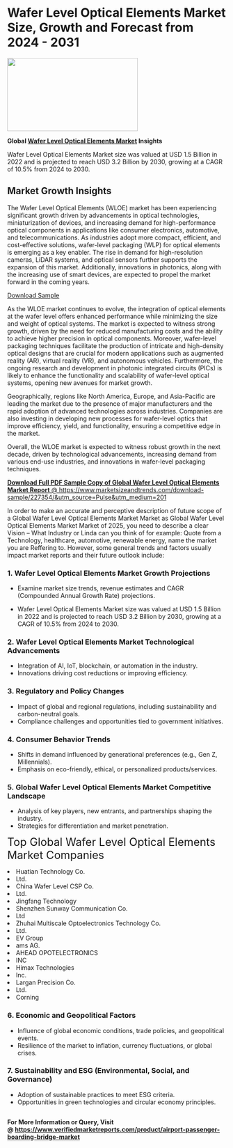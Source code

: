 <H1>Wafer Level Optical Elements Market Size, Growth and Forecast from 2024 - 2031</H1><img class="aligncenter size-medium wp-image-584254" src="https://thirdeyenews.in/wp-content/uploads/2024/09/Global-Market-Research-300x168.jpeg" alt="" width="300" height="168" /><p><strong>Global&nbsp;<a href="https://www.marketsizeandtrends.com/download-sample/227354/&amp;utm_source=Pulse&amp;utm_medium=201">Wafer Level Optical Elements Market</a> Insights</strong></p><p>Wafer Level Optical Elements Market size was valued at USD 1.5 Billion in 2022 and is projected to reach USD 3.2 Billion by 2030, growing at a CAGR of 10.5% from 2024 to 2030.</p><p><h2>Market Growth Insights</h2> <p>The Wafer Level Optical Elements (WLOE) market has been experiencing significant growth driven by advancements in optical technologies, miniaturization of devices, and increasing demand for high-performance optical components in applications like consumer electronics, automotive, and telecommunications. As industries adopt more compact, efficient, and cost-effective solutions, wafer-level packaging (WLP) for optical elements is emerging as a key enabler. The rise in demand for high-resolution cameras, LiDAR systems, and optical sensors further supports the expansion of this market. Additionally, innovations in photonics, along with the increasing use of smart devices, are expected to propel the market forward in the coming years.</p> <p><a href="download-link-here">Download Sample</a></p> <p>As the WLOE market continues to evolve, the integration of optical elements at the wafer level offers enhanced performance while minimizing the size and weight of optical systems. The market is expected to witness strong growth, driven by the need for reduced manufacturing costs and the ability to achieve higher precision in optical components. Moreover, wafer-level packaging techniques facilitate the production of intricate and high-density optical designs that are crucial for modern applications such as augmented reality (AR), virtual reality (VR), and autonomous vehicles. Furthermore, the ongoing research and development in photonic integrated circuits (PICs) is likely to enhance the functionality and scalability of wafer-level optical systems, opening new avenues for market growth.</p> <p>Geographically, regions like North America, Europe, and Asia-Pacific are leading the market due to the presence of major manufacturers and the rapid adoption of advanced technologies across industries. Companies are also investing in developing new processes for wafer-level optics that improve efficiency, yield, and functionality, ensuring a competitive edge in the market.</p> <p>Overall, the WLOE market is expected to witness robust growth in the next decade, driven by technological advancements, increasing demand from various end-use industries, and innovations in wafer-level packaging techniques.</p> <p><a href="download-link-here"></p><p><span class=""><strong>Download Full PDF Sample Copy of Global Wafer Level Optical Elements Market Report</strong> @ <a href="https://www.marketsizeandtrends.com/download-sample/227354/&amp;utm_source=Pulse&amp;utm_medium=201" target="_blank">https://www.marketsizeandtrends.com/download-sample/227354/&amp;utm_source=Pulse&amp;utm_medium=201</a></span></p><p>In order to make an accurate and perceptive description of future scope of a Global&nbsp;Wafer Level Optical Elements Market Market as Global&nbsp;Wafer Level Optical Elements Market Market of 2025, you need to describe a clear Vision &ndash; What Industry or Linda can you think of for example: Quote from a Technology, healthcare, automotive, renewable energy, name the market you are Reffering to. However, some general trends and factors usually impact market reports and their future outlook include:</p><h3>1.&nbsp;<strong>Wafer Level Optical Elements Market Growth Projections</strong></h3><ul><li>Examine market size trends, revenue estimates and CAGR (Compounded Annual Growth Rate) projections.</li><li><p>Wafer Level Optical Elements Market size was valued at USD 1.5 Billion in 2022 and is projected to reach USD 3.2 Billion by 2030, growing at a CAGR of 10.5% from 2024 to 2030.</p></li></ul><h3>2.&nbsp;<strong>Wafer Level Optical Elements Market Technological Advancements</strong></h3><ul><li>Integration of AI, IoT, blockchain, or automation in the industry.</li><li>Innovations driving cost reductions or improving efficiency.</li></ul><h3>3.&nbsp;<strong>Regulatory and Policy Changes</strong></h3><ul><li>Impact of global and regional regulations, including sustainability and carbon-neutral goals.</li><li>Compliance challenges and opportunities tied to government initiatives.</li></ul><h3>4.&nbsp;<strong>Consumer Behavior Trends</strong></h3><ul><li>Shifts in demand influenced by generational preferences (e.g., Gen Z, Millennials).</li><li>Emphasis on eco-friendly, ethical, or personalized products/services.</li></ul><h3>5.&nbsp;<strong>Global Wafer Level Optical Elements Market Competitive Landscape</strong></h3><ul><li>Analysis of key players, new entrants, and partnerships shaping the industry.</li><li>Strategies for differentiation and market penetration.</li></ul><p data-pm-slice="1 1 []"><span style="color: inherit; font-family: inherit; font-size: 25px;">Top Global Wafer Level Optical Elements Market Companies</span></p><div class="" data-test-id=""><p><li>Huatian Technology Co.</li><li> Ltd.</li><li> China Wafer Level CSP Co.</li><li>Ltd.</li><li> Jingfang Technology</li><li> Shenzhen Sunway Communication Co.</li><li> Ltd</li><li> Zhuhai Multiscale Optoelectronics Technology Co.</li><li> Ltd.</li><li> EV Group</li><li> ams AG.</li><li> AHEAD OPOTELECTRONICS</li><li> INC</li><li> Himax Technologies</li><li> Inc.</li><li> Largan Precision Co.</li><li>Ltd.</li><li> Corning</li></p></div><h3>6.&nbsp;<strong>Economic and Geopolitical Factors</strong></h3><ul><li>Influence of global economic conditions, trade policies, and geopolitical events.</li><li>Resilience of the market to inflation, currency fluctuations, or global crises.</li></ul><h3>7.&nbsp;<strong>Sustainability and ESG (Environmental, Social, and Governance)</strong></h3><ul><li>Adoption of sustainable practices to meet ESG criteria.</li><li>Opportunities in green technologies and circular economy principles.</li></ul><h2><strong style="font-size: 14px;">For More Information or Query, Visit @&nbsp;</strong><a style="background-color: #ffffff; font-size: 14px;" href="https://www.marketsizeandtrends.com/report/wafer-level-optical-elements-market/" target="_blank">https://www.verifiedmarketreports.com/product/airport-passenger-boarding-bridge-market</a></h2>
